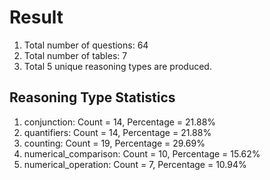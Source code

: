# Result<br/>
1. Total number of questions: 64<br/>
2. Total number of tables: 7<br/>
3. Total 5 unique reasoning types are produced.<br/>
## **Reasoning Type Statistics**<br/>
1. conjunction: Count = 14, Percentage = 21.88%<br/>
2. quantifiers: Count = 14, Percentage = 21.88%<br/>
3. counting: Count = 19, Percentage = 29.69%<br/>
4. numerical_comparison: Count = 10, Percentage = 15.62%<br/>
5. numerical_operation: Count = 7, Percentage = 10.94%<br/>
